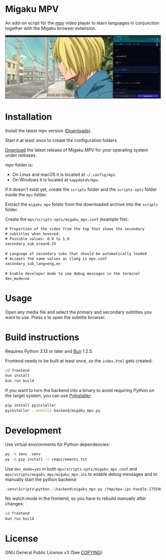 # Migaku MPV

An add-on script for the [mpv](https://mpv.io/) video player to learn languages in conjunction together with the Migaku
browser extension.

![Example](./.github/image.jpeg)

# Installation

Install the latest mpv version ([Downloads](https://mpv.io/installation/)).

Start it at least once to create the configuration folders.

[Download](https://github.com/patriq/migaku-mpv/releases/latest) the latest release of Migaku MPV for your
operating system under releases.

mpv folder is:

- On Linux and macOS it is located at `~/.config/mpv`.
- On Windows it is located at `%appdata%/mpv`.

If it doesn't exist yet, create the `scripts` folder and the `scripts-opts` folder inside the `mpv` folder.

Extract the `migaku_mpv` folder from the downloaded archive into the `scripts` folder.

Create the `mpv/scripts-opts/migaku_mpv.conf` (example file):

```
# Proportion of the video from the top that shows the secondary
# subtitles when hovered.
# Possible values: 0.0 to 1.0
secondary_sub_area=0.25

# Language of secondary subs that should be automatically loaded
# Accepts the same values as slang in mpv.conf
secondary_sub_lang=eng,en

# Enable developer mode to see debug messages in the terminal
dev_mode=no
```

# Usage

Open any media file and select the primary and secondary subtitles you want to use. Press `b` to open the subtitle
browser.

# Build instructions

Requires Python 3.13 or later and [Bun](https://bun.sh/) 1.2.5.

Frontend needs to be built at least once, so the `index.html` gets created:

```bash
cd frontend
bun install
bun run build
```

If you want to turn the backend into a binary to avoid requiring Python on the target system, you can
use [PyInstaller](https://www.pyinstaller.org/):

```bash
pip install pyinstaller
pyinstaller --onefile backend/migaku_mpv.py
```

# Development

Use virtual environments for Python dependencies:

```bash
py -m venv .venv
py -m pip install -r requirements.txt
```

Use `dev_mode=yes` in both `mpv/scripts-opts/migaku_mpv.conf` and `mpv/scripts/migaku_mpv/migaku_mpv.ini` to enable
debug messages and to
manually start the python backend:

```bash
.venv\Scripts\python .\backend\migaku_mpv.py /tmp/mpv-ipc-handle-1755906001
````

No watch mode in the frontend, so you have to rebuild manually after changes:

```bash
cd frontend
bun run build
```

# License

GNU General Public License v3 (See [COPYING](./COPYING))